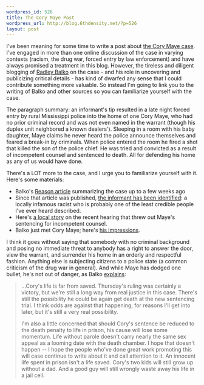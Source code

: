 ```yaml
--- 
wordpress_id: 526
title: The Cory Maye Post
wordpress_url: http://blog.6thdensity.net/?p=526
layout: post
---
```

I've been meaning for some time to write a post about <a href="http://en.wikipedia.org/wiki/Cory_Maye">the Cory Maye case</a>.  I've engaged in more than one online discussion of the case in varying contexts (racism, the drug war, forced entry by law enforcement) and have always promised a treatment in this blog.  However, the tireless and diligent blogging of <a href="http://www.theagitator.com/archives/cat_cory_maye.php">Radley Balko</a> on the case - and his role in uncovering and publicizing critical details - has kind of dwarfed any sense that I could contribute something more valuable.  So instead I'm going to link you to the writing of Balko and other sources so you can familiarize yourself with the case.

The paragraph summary: an informant's tip resulted in a late night forced entry by rural Mississippi police into the home of one Cory Maye, who had no prior criminal record and was not even named in the warrant (though his duplex unit neighbored a known dealers').  Sleeping in a room with his baby daughter, Maye claims he never heard the police announce themselves and feared a break-in by criminals.  When police entered the room he fired a shot that killed the son of the police chief.  He was tried and convicted as a result of incompetent counsel and sentenced to death.  All for defending his home as any of us would have done.

There's a LOT more to the case, and I urge you to familiarize yourself with it.  Here's some materials:
<ul>
	<li>Balko's <a href="http://www.reason.com/0610/fe.rb.the.shtml">Reason article</a> summarizing the case up to a few weeks ago</li>
	<li>Since that article was published, <a href="http://www.theagitator.com/archives/027052.php#027052">the informant has been identified</a>: a locally infamous racist who is probably one of the least credible people I've ever heard described.</li>
	<li>Here's <a href="http://www.clarionledger.com/apps/pbcs.dll/article?AID=/20060922/NEWS/609220382/1001/news">a local story</a> on the recent hearing that threw out Maye's sentencing for incompetent counsel.</li>
	<li>Balko just met Cory Maye; here's <a href="http://www.theagitator.com/archives/027061.php">his impressions</a>.</li>
</ul>
I think it goes without saying that somebody with no criminal background and posing no immediate threat to anybody has a right to answer the door, view the warrant, and surrender his home in an orderly and respectful fashion.  Anything else is subjecting citizens to a police state (a common criticism of the drug war in general).  And while Maye has dodged one bullet, he's not out of danger, as Balko <a href="http://www.theagitator.com/archives/027060.php">explains</a>:
<blockquote>...Cory's life is far from saved. Thursday's ruling was certainly a victory, but we're still a long way from real justice in this case. There's still the possibility he could be again get death at the new sentencing trial. I think odds are against that happening, for reasons I'll get into later, but it's still a very real possibility.

I'm also a little concerned that should Cory's sentence be reduced to the death penalty to life in prison, his cause will lose some momentum. Life without parole doesn't carry nearly the same sex appeal as a looming date with the death chamber. I hope that doesn't happen -- I hope the people who've done great work promoting this will case continue to write about it and call attention to it. An innocent life spent in prison isn't a life saved. Cory's two kids will still grow up without a dad. And a good guy will still wrongly waste away his life in a jail cell.</blockquote>

